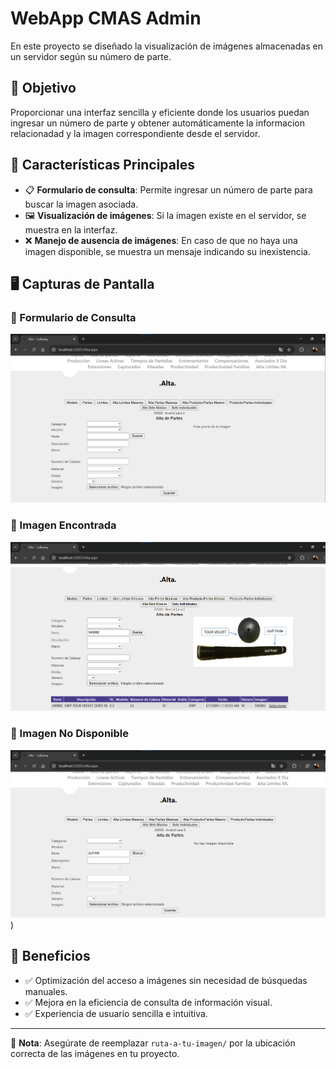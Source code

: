 # WebApp CMAS Admin

En este proyecto se diseñado la visualización de imágenes almacenadas en un servidor según su número de parte.

## 📌 Objetivo
Proporcionar una interfaz sencilla y eficiente donde los usuarios puedan ingresar un número de parte y obtener automáticamente la informacion relacionadad y la imagen correspondiente desde el servidor.

## 🚀 Características Principales

- 📋 **Formulario de consulta**: Permite ingresar un número de parte para buscar la imagen asociada.
- 🖼️ **Visualización de imágenes**: Si la imagen existe en el servidor, se muestra en la interfaz.
- ❌ **Manejo de ausencia de imágenes**: En caso de que no haya una imagen disponible, se muestra un mensaje indicando su inexistencia.

## 🖥️ Capturas de Pantalla

### 📍 Formulario de Consulta
![Formulario de Consulta](https://github.com/AxelOrtizzz/CMAS_Admin-VisualizacionImagenes/blob/main/assets/Consulta.png)

### 📍 Imagen Encontrada
![Imagen Encontrada](https://github.com/AxelOrtizzz/CMAS_Admin-VisualizacionImagenes/blob/main/assets/ImgEncontrada.png)

### 📍 Imagen No Disponible
![Imagen No Disponible](https://github.com/AxelOrtizzz/CMAS_Admin-VisualizacionImagenes/blob/main/assets/ImgNoDisponible.png))

## 🎯 Beneficios

- ✅ Optimización del acceso a imágenes sin necesidad de búsquedas manuales.
- ✅ Mejora en la eficiencia de consulta de información visual.
- ✅ Experiencia de usuario sencilla e intuitiva.

---
📌 **Nota**: Asegúrate de reemplazar `ruta-a-tu-imagen/` por la ubicación correcta de las imágenes en tu proyecto.
